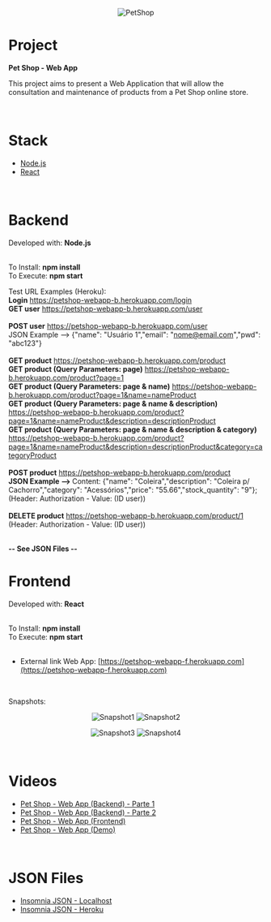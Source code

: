 
<p align="center">
  <img alt="PetShop" src=".github/petshop_icon.png">
</p>

# Project

<strong>Pet Shop - Web App</strong>

This project aims to present a Web Application that will allow the consultation and maintenance of products from a Pet Shop online store.

<br/>

# Stack

- [Node.js](https://nodejs.org/en)
- [React](https://reactjs.org)

<br/>

# Backend

Developed with: <strong>Node.js</strong>
<br/>
<br/>

To Install: <strong>npm install</strong>
<br/>
To Execute: <strong>npm start</strong>
<br/>

Test URL Examples (Heroku):
<br/>
<strong>Login</strong> https://petshop-webapp-b.herokuapp.com/login
<br/>
<strong>GET user</strong> https://petshop-webapp-b.herokuapp.com/user
<br/>
<br/>
<strong>POST user</strong> https://petshop-webapp-b.herokuapp.com/user
<br/>
JSON Example --> {"name": "Usuário 1","email": "nome@email.com","pwd": "abc123"}
<br/>
<br/>
<strong>GET product</strong> https://petshop-webapp-b.herokuapp.com/product
<br/>
<strong>GET product (Query Parameters: page)</strong> https://petshop-webapp-b.herokuapp.com/product?page=1
<br/>
<strong>GET product (Query Parameters: page & name)</strong> https://petshop-webapp-b.herokuapp.com/product?page=1&name=nameProduct
<br/>
<strong>GET product (Query Parameters: page & name & description)</strong> https://petshop-webapp-b.herokuapp.com/product?page=1&name=nameProduct&description=descriptionProduct
<br/>
<strong>GET product (Query Parameters: page & name & description & category)</strong> https://petshop-webapp-b.herokuapp.com/product?page=1&name=nameProduct&description=descriptionProduct&category=categoryProduct
<br/>
<br/>
<strong>POST product</strong> https://petshop-webapp-b.herokuapp.com/product
<br/>
<strong>JSON Example --> </strong> Content: {"name": "Coleira","description": "Coleira p/ Cachorro","category": "Acessórios","price": "55.66","stock_quantity": "9"}; (Header: Authorization - Value: (ID user))
<br/>
<br/>
<strong>DELETE product</strong> https://petshop-webapp-b.herokuapp.com/product/1
<br/>
(Header: Authorization - Value: (ID user))

<br/>
<strong>-- See JSON Files --</strong>

<br/>

# Frontend

Developed with: <strong>React</strong>
<br/>
<br/>

To Install: <strong>npm install</strong>
<br/>
To Execute: <strong>npm start</strong>
<br/>
<br/>

- External link Web App: [https://petshop-webapp-f.herokuapp.com](https://petshop-webapp-f.herokuapp.com)
<br/>

Snapshots:

<p align="center">
  <img alt="Snapshot1" src=".github/snapshot1.png">
  <img alt="Snapshot2" src=".github/snapshot2.png">
</p>
 
<p align="center">
  <img alt="Snapshot3" src=".github/snapshot3.png">
  <img alt="Snapshot4" src=".github/snapshot4.png">
</p>

<br/>

# Videos

- [Pet Shop - Web App (Backend) - Parte 1](https://youtu.be/K7iKAAvOhL4)
- [Pet Shop - Web App (Backend) - Parte 2](https://youtu.be/iY7X5dLG4xE)
- [Pet Shop - Web App (Frontend)](https://youtu.be/H3SMJeNr58M)
- [Pet Shop - Web App (Demo)](https://youtu.be/5HedMW7Hzrw)

<br/>

# JSON Files

- [Insomnia JSON - Localhost](https://drive.google.com/file/d/1Cs2xnDOyUVIrRHF9LUHwk0YhhZX_C-EQ/view?usp=sharing)
- [Insomnia JSON - Heroku](https://drive.google.com/file/d/1OGNx17yfXoh9AvmVhP4jX2TFlogDBBvK/view?usp=sharing)
